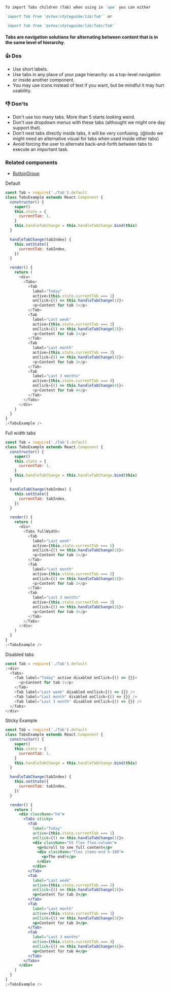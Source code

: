 ```md
To import Tabs children (Tab) when using in `npm` you can either

`import Tab from '@vtex/styleguide/lib/Tab'` or

`import Tab from '@vtex/styleguide/lib/Tabs/Tab'`
```

#### Tabs are navigation solutions for alternating between content that is in the same level of hierarchy.

### 👍 Dos

- Use short labels.
- Use tabs in any place of your page hierarchy: as a top-level navigation or inside another component.
- You may use icons instead of text if you want, but be mindful it may hurt usability.

### 👎 Don'ts

- Don't use too many tabs. More than 5 starts looking weird.
- Don't use dropdown menus with these tabs (althought we might one day support that).
- Don't nest tabs directly inside tabs, it will be very confusing. (@todo we might need an alternative visual for tabs when used inside other tabs)
- Avoid forcing the user to alternate back-and-forth between tabs to execute an important task.

### Related components

- <a href="#/Components/Forms/ButtonGroup">ButtonGroup</a>

Default

```js
const Tab = require('./Tab').default
class TabsExample extends React.Component {
  constructor() {
    super()
    this.state = {
      currentTab: 1,
    }
    this.handleTabChange = this.handleTabChange.bind(this)
  }

  handleTabChange(tabIndex) {
    this.setState({
      currentTab: tabIndex,
    })
  }

  render() {
    return (
      <div>
        <Tabs>
          <Tab
            label="Today"
            active={this.state.currentTab === 1}
            onClick={() => this.handleTabChange(1)}>
            <p>Content for tab 1</p>
          </Tab>
          <Tab
            label="Last week"
            active={this.state.currentTab === 2}
            onClick={() => this.handleTabChange(2)}>
            <p>Content for tab 2</p>
          </Tab>
          <Tab
            label="Last month"
            active={this.state.currentTab === 3}
            onClick={() => this.handleTabChange(3)}>
            <p>Content for tab 3</p>
          </Tab>
          <Tab
            label="Last 3 months"
            active={this.state.currentTab === 4}
            onClick={() => this.handleTabChange(4)}>
            <p>Content for tab 4</p>
          </Tab>
        </Tabs>
      </div>
    )
  }
}
;<TabsExample />
```

Full width tabs

```js
const Tab = require('./Tab').default
class TabsExample extends React.Component {
  constructor() {
    super()
    this.state = {
      currentTab: 1,
    }
    this.handleTabChange = this.handleTabChange.bind(this)
  }

  handleTabChange(tabIndex) {
    this.setState({
      currentTab: tabIndex,
    })
  }

  render() {
    return (
      <div>
        <Tabs fullWidth>
          <Tab
            label="Last week"
            active={this.state.currentTab === 1}
            onClick={() => this.handleTabChange(1)}>
            <p>Content for tab 1</p>
          </Tab>
          <Tab
            label="Last month"
            active={this.state.currentTab === 2}
            onClick={() => this.handleTabChange(2)}>
            <p>Content for tab 2</p>
          </Tab>
          <Tab
            label="Last 3 months"
            active={this.state.currentTab === 3}
            onClick={() => this.handleTabChange(3)}>
            <p>Content for tab 3</p>
          </Tab>
        </Tabs>
      </div>
    )
  }
}
;<TabsExample />
```

Disabled tabs

```js
const Tab = require('./Tab').default
;<div>
  <Tabs>
    <Tab label="Today" active disabled onClick={() => {}}>
      <p>Content for tab 1</p>
    </Tab>
    <Tab label="Last week" disabled onClick={() => {}} />
    <Tab label="Last month" disabled onClick={() => {}} />
    <Tab label="Last 3 month" disabled onClick={() => {}} />
  </Tabs>
</div>
```

Sticky Example

```jsx
const Tab = require('./Tab').default
class TabsExample extends React.Component {
  constructor() {
    super()
    this.state = {
      currentTab: 1,
    }
    this.handleTabChange = this.handleTabChange.bind(this)
  }

  handleTabChange(tabIndex) {
    this.setState({
      currentTab: tabIndex,
    })
  }

  render() {
    return (
      <div className="h4">
        <Tabs sticky>
          <Tab
            label="Today"
            active={this.state.currentTab === 1}
            onClick={() => this.handleTabChange(1)}>
            <div className="h5 flex flex-column">
              <p>Scroll to see full content</p>
              <div className="flex items-end h-100">
                <p>The end!</p>
              </div>
            </div>
          </Tab>
          <Tab
            label="Last week"
            active={this.state.currentTab === 2}
            onClick={() => this.handleTabChange(2)}>
            <p>Content for tab 2</p>
          </Tab>
          <Tab
            label="Last month"
            active={this.state.currentTab === 3}
            onClick={() => this.handleTabChange(3)}>
            <p>Content for tab 3</p>
          </Tab>
          <Tab
            label="Last 3 months"
            active={this.state.currentTab === 4}
            onClick={() => this.handleTabChange(4)}>
            <p>Content for tab 4</p>
          </Tab>
        </Tabs>
      </div>
    )
  }
}
;<TabsExample />
```
